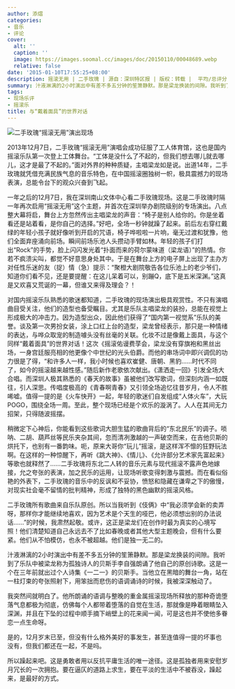 ```yaml
---
author: 添熠
categories:
- 音乐
- 评论
cover:
  alt: ''
  caption: ''
  image: https://images.soomal.cc/images/doc/20150110/00048689.webp
  relative: false
date: '2015-01-10T17:55:25+08:00'
description: 摇滚无用 | 二手玫瑰 | 源自：深圳特区报 | 版权：转载 |  平均/总评分：10.00/40
summary: 汁液淋漓的2小时演出中有差不多五分钟的笙箫静默。那是梁龙换装的间隙。我听到了乐队中被梁龙称为孤独诗人的贝斯手李自强朗诵了他自己的原创诗歌。这是一个在三年前就出过个人诗集《一二一》的贝斯手。当他立在黑暗的舞台一角，站在一柱灯束的夸张照射下，用笨拙而悲伤的语调诵诗的时候，我被深深触动了……
tags:
- 现场乐评
- 摇滚乐
title: 与“戴着面具”的世界对话
---
```


![二手玫瑰“摇滚无用”演出现场](https://images.soomal.cc/images/doc/20150110/00048689.webp)





2013年12月7日，二手玫瑰“摇滚无用”演唱会成功征服了工人体育馆，这也是国内摇滚乐队第一次登上工体舞台。“工体是没什么了不起的，但我们想去哪儿就去哪儿，这才是最了不起的。”面对外界的种种质疑，主唱梁龙如是说。出道14年，二手玫瑰就凭借充满民族气息的音乐特色，在中国摇滚圈独树一帜，极具震撼力的现场表演，总能令台下的观众兴奋到飞起。

一年之后的12月7日，我在深圳南山文体中心看二手玫瑰现场。这是二手玫瑰时隔一年再次启用“摇滚无用”这个主题，并首次在深圳举办剧院级别的专场演出。八点整大幕将启，舞台上方忽然传出主唱梁龙的声音：“椅子是别人给你的。你是坐着看还是站着看，是你自己的选择。”好吧，全场一秒钟就躁了起来。前后左右穿红戴绿的年轻小孩子就好像听到开启的咒语，椅子哗啦啦一片响，毫无过渡和犹豫，他们全面弃座涌向前场。瞬间前场乐池人头攒动手臂如林。年轻的孩子们打出“Rock”的手势，脸上闪闪发光着“扑面而来的荷尔蒙味道（梁龙语）”的热情。你若不疯溃尖叫，都觉不好意思身处其中。于是在舞台上方的电子屏上出现了主办方对任性乐迷的友（捉）情（急）提示：“聚橙大剧院敬告各位乐池上的老少爷们，知道你们看不见，还是要提醒：在这儿呆着可以，别蹦Q，底下是五米深渊。”这真是又欢喜又荒诞的一幕，但谁又来得及理会？！

对国内摇滚乐队熟悉的歌迷都知道，二手玫瑰的现场演出极具观赏性。不只有演唱曲目受关注，他们的造型也备受瞩目。尤其是乐队主唱梁龙的装扮，总能在视觉上形成极大的冲击力。因为造型出众，因此他们获得了“国内第一视觉系”乐队的美誉。谈及第一次男扮女装，涂上口红上台的造型，梁龙曾经表示，那只是一种情绪的表达，与哗众取宠的制造噱头没有丝毫的关联。化妆不过是像戴上面具，与这个同样“戴着面具”的世界对话！这次《摇滚佑谩费莩会，梁龙没有穿旗袍和黑丝出场，一身宫廷服亮相的他更像个中世纪的光头伯爵。而他的串场词中即兴调侃的功力很是了得，“和许多人一样，我小时候也喜欢崔健、唐朝、黑豹……时代不同了，如今的摇滚越来越性感。”随后新作老歌依次献出。《潇洒走一回》引发全场大合唱。而深圳人极其熟悉的《春天的故事》虽被他们改写歌词，但深刻内涵一如既往，引人深思。传唱度极高的《青春啊青春》又引领全场追忆往昔岁月，令人不胜唏嘘。值得一提的是《火车快开》一起，年轻的歌迷们自发组成“人体火车”，大玩POGO，围绕全场一周。至此，整个现场已经是个欢乐的漩涡了。人人在其间无力招架，只得随波摇摆。

稍微定下心神后，你能看到这些歌词大胆生猛的歌曲背后的“东北民乐”的调子。唢呐、二胡、葫芦丝等民乐夹杂其间，忽而清冽激越的一声破空而来，在吉他贝斯的烘托下，也别有一番韵味。呃，原来大哥你“玩儿”摇滚，是这样浑不懔的狂野玩法啊。在这样的一种惊醒下，再听《跳大神》、《情儿》、《允许部分艺术家先富起来》等歌也就释然了……二手玫瑰将东北二人转的音乐元素与现代摇滚不露声色地嫁接，允之夸张的表演，加之民乐的运用，让现场听歌变得刺激与震撼。而在看似俗艳的外表下，二手玫瑰的音乐中的反讽和不妥协，愤怒和隐藏在谦卑之下的傲慢，对现实社会毫不留情的批判精神，形成了独特的黑色幽默的摇滚风格。

二手玫瑰所有歌曲来自乐队原创。所以当我听到《伎俩》中“我必须学会新的卖弄呀，那样你才能继续地喜欢，因为艺术是个天生的哑巴，他必须想出别的办法说话……”的时候，我肃然起敬。或许，这正是梁龙们在创作时最为真实的心境写照！他们清楚知道自己永远去不了比如春晚或者其他大型主题晚会，但有什么要紧。他们从不怕模仿，也永不被超越。他们是独一无二的。

汁液淋漓的2小时演出中有差不多五分钟的笙箫静默。那是梁龙换装的间隙。我听到了乐队中被梁龙称为孤独诗人的贝斯手李自强朗诵了他自己的原创诗歌。这是一个在三年前就出过个人诗集《一二一》的贝斯手。当他立在黑暗的舞台一角，站在一柱灯束的夸张照射下，用笨拙而悲伤的语调诵诗的时候，我被深深触动了。

我突然间就明白了。他所朗诵的语调与整晚的重金属摇滚现场所释放的那种奇诡堕落气息都极为彻底，仿佛每个人都带着堕落的自觉在生活，那就像是睁着眼睛坠入深渊，并且在下坠的过程中顺手摘下峭壁上的花来闻一闻，可是这也并不使他多眷恋一点生命呀。

是的，12月岁末已至，但没有什么格外美好的事发生，甚至连值得一提的坏事也没有，但我们都还在一起，不是吗。

所以躁起来吧。这是勇敢者用以反抗平庸生活的唯一途径。这是孤独者用来安慰岁月冗长的一次拥抱。要在逼仄的道路上求生，要在平淡的生活中不被吞没，躁起来，是最好的方式。